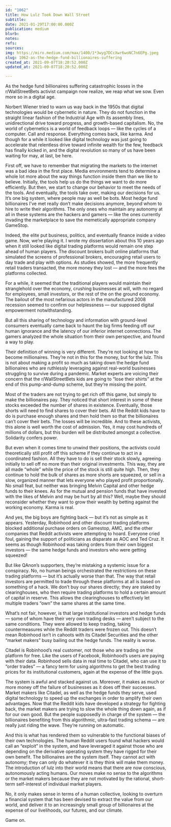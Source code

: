 ```yaml
---
id: "1062"
title: How Lulz Took Down Wall Street
subtitle: 
date: 2021-01-29T17:00:00.000Z
publication: medium
blurb: 
notes: 
refs: 
sources: 
img: https://miro.medium.com/max/1400/1*3wyg7DCcXwr6woNC7n6EPg.jpeg
slug: 1062-as-the-hedge-fund-billionaires-suffering
created_at: 2021-09-07T18:20:52.000Z
updated_at: 2021-09-07T18:20:52.000Z

---
```

As the hedge fund billionaires suffering catastrophic losses in the r/WallStreetBets activist campaign now realize, we reap what we sow. Even more so in a digital age.

Norbert Wiener tried to warn us way back in the 1950s that digital technologies would be cybernetic in nature. They do not function in the straight linear fashion of the Industrial Age with its assembly lines, unidirectional drive toward progress, and growth-based capitalism. No, the world of cybernetics is a world of feedback loops — like the cycles of a computer. Call and response. Everything comes back, like karma. And though for a while it looked like digital technology was just going to accelerate that relentless drive toward infinite wealth for the few, feedback has finally kicked in, and the digital revolution so many of us have been waiting for may, at last, be here.

First off, we have to remember that migrating the markets to the internet was a bad idea in the first place. Media environments tend to determine a whole lot more about the way things function inside them than we like to believe. Initially, the tools help us do the things we want to do more efficiently. But then, we start to change our behavior to meet the needs of the tools. And eventually, the tools take over, making our decisions for us. It’s one big system, where people may as well be bots. Most hedge fund billionaires I’ve met really don’t make decisions anymore, beyond whom to hire to write their algorithms. The only ones who maintain any autonomy at all in these systems are the hackers and gamers — like the ones currently invading the marketplace to save the memetically appropriate company GameStop.

Indeed, the elite put business, politics, and eventually finance inside a video game. Now, we’re playing it. I wrote my dissertation about this 10 years ago when it still looked like digital trading platforms would remain one step ahead of human players. The discount brokers built online platforms that simulated the screens of professional brokers, encouraging retail users to day trade and play with options. As studies showed, the more frequently retail traders transacted, the more money they lost — and the more fees the platforms collected.

For a while, it seemed that the traditional players would maintain their stranglehold over the economy, crushing businesses at will, with no regard for employees, small investors, or the rest of the on the ground economy. The bailout of the most nefarious actors in the manufactured 2008 recession seemed to confirm our helplessness — our supposed digital empowerment notwithstanding.

But all this sharing of technology and information with ground-level consumers eventually came back to haunt the big firms feeding off our human ignorance and the latency of our inferior internet connections. The gamers analyzed the whole situation from their own perspective, and found a way to play.

Their definition of winning is very different. They’re not looking at how to become millionaires. They’re not in this for the money, but for the lulz. This is not about making a profit so much as taking down the hedge fund billionaires who are ruthlessly leveraging against real-world businesses struggling to survive during a pandemic. Market experts are voicing their concern that the r/WallStreetBets kids are going to “lose their shirts” at the end of this pump-and-dump scheme, but they’re missing the point.

Most of the traders are not trying to get rich off this game, but simply to make the billionaires pay. They noticed that short interest in some of these stocks exceeded the number of shares in existence. Eventually, those shorts will need to find shares to cover their bets. All the Reddit kids have to do is purchase enough shares and then hold them so that the billionaires can’t cover their bets. The losses will be incredible. And to these activists, this alone is well worth the cost of admission. Yes, it may cost hundreds of millions of dollars, but this burden will be distributed amongst a collective. Solidarity confers power.

But even when it comes time to unwind their positions, the activists could theoretically still profit off this scheme if they continue to act in a coordinated fashion. All they have to do is sell their stock slowly, agreeing initially to sell off no more than their original investments. This way, they are all made “whole” while the price of the stock is still quite high. Then, they continue to hold the bulk of shares as more shorts are squeezed, or sell in a slow, organized manner that lets everyone who played profit proportionally. No small feat, but neither was bringing Melvin Capital and other hedge funds to their knees. As for the mutual and pension funds that have invested with the likes of Melvin and may be hurt by all this? Well, maybe they should reconsider whether they want to grow their wealth by betting against the working economy. Karma is real.

And yes, the big boys are fighting back — but it’s not as simple as it appears. Yesterday, Robinhood and other discount trading platforms blocked additional purchase orders on Gamestop, AMC, and the other companies that Reddit activists were attempting to hoard. Everyone cried foul, gaining the support of politicians as disparate as AOC and Ted Cruz. It seems as though Robinhood was taking orders from their own biggest investors — the same hedge funds and investors who were getting squeezed!

But like QAnon’s supporters, they’re mistaking a systemic issue for a conspiracy. No, no human beings orchestrated the restrictions on these trading platforms — but it’s actually worse than that. The way that retail investors are permitted to trade through these platforms at all is based on something of a hack. We don’t buy our shares directly; they are staked by clearinghouses, who then require trading platforms to hold a certain amount of capital in reserve. This allows the clearinghouses to effectively let multiple traders “own” the same shares at the same time.

What’s not fair, however, is that large institutional investors and hedge funds — some of whom have their very own trading desks — aren’t subject to the same conditions. They were allowed to keep trading, taking countermeasures while the Reddit traders were frozen out. This doesn’t mean Robinhood isn’t in cahoots with its Citadel Securities and the other “market makers” busy bailing out the hedge funds. The reality is worse.

Citadel is Robinhood’s real customer, not those who are trading on the platform for free. Like the users of Facebook, Robinhood’s users are paying with their data. Robinhood sells data in real time to Citadel, who can use it to “order trades” — a fancy term for using algorithms to get the best trading prices for its institutional customers, again at the expense of the little guys.

The system is awful and stacked against us. Moreover, it makes as much or more money off the failure of businesses as it does off their successes. Market makers like Citadel, as well as the hedge funds they serve, used digital technology to speed up the exchanges in order to amplify their own advantages. Now that the Reddit kids have developed a strategy for fighting back, the market makers are trying to slow the whole thing down again, as if for our own good. But the people supposedly in charge of the system — the billionaires benefiting from this algorithmic, ultra-fast trading schema — are really just riding the wave. They’re running on automatic.

And this is what has rendered them so vulnerable to the functional biases of their own technologies. The human Reddit users found what hackers would call an “exploit” in the system, and have leveraged it against those who are depending on the derivative operating system they have rigged for their own benefit.
The billionaires are the system itself. They cannot act with autonomy; they can only do whatever it is they think will make them money. The introduction of lulz into their world means that there are now conscious, autonomously acting humans. Our moves make no sense to the algorithms or the market makers because they are not motivated by the rational, short-term self-interest of individual market players.

No, it only makes sense in terms of a human collective, looking to overturn a financial system that has been devised to extract the value from our world, and deliver it to an increasingly small group of billionaires at the expense of our livelihoods, our futures, and our climate.

Game on.